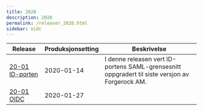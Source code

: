 ```yaml
---
title: 2020
description: 2020
permalink: /releaser_2020.html
sidebar: oidc
---
```


|Release|Produksjonsetting|Beskrivelse|
|-|-|-|
|[20-01 ID-porten](20-01_ID-porten.html)|2020-01-14| I denne releasen vert ID-portens SAML-grensesnitt oppgradert til siste versjon av Forgerock AM. |
|[20-01 OIDC](20-01_OIDC.html)|2020-01-27| |
